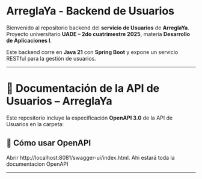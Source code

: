 # ArreglaYa - Backend de Usuarios

Bienvenido al repositorio backend del **servicio de Usuarios** de **ArreglaYa**.  
Proyecto universitario **UADE – 2do cuatrimestre 2025**, materia **Desarrollo de Aplicaciones I**.

Este backend corre en **Java 21** con **Spring Boot** y expone un servicio RESTful para la gestión de usuarios.

---

# 📖 Documentación de la API de Usuarios – ArreglaYa

Este repositorio incluye la especificación **OpenAPI 3.0** de la API de Usuarios en la carpeta:


## 🚀 Cómo usar OpenAPI

Abrir http://localhost:8081/swagger-ui/index.html. Ahi estará toda la documentacion OpenAPI

---
